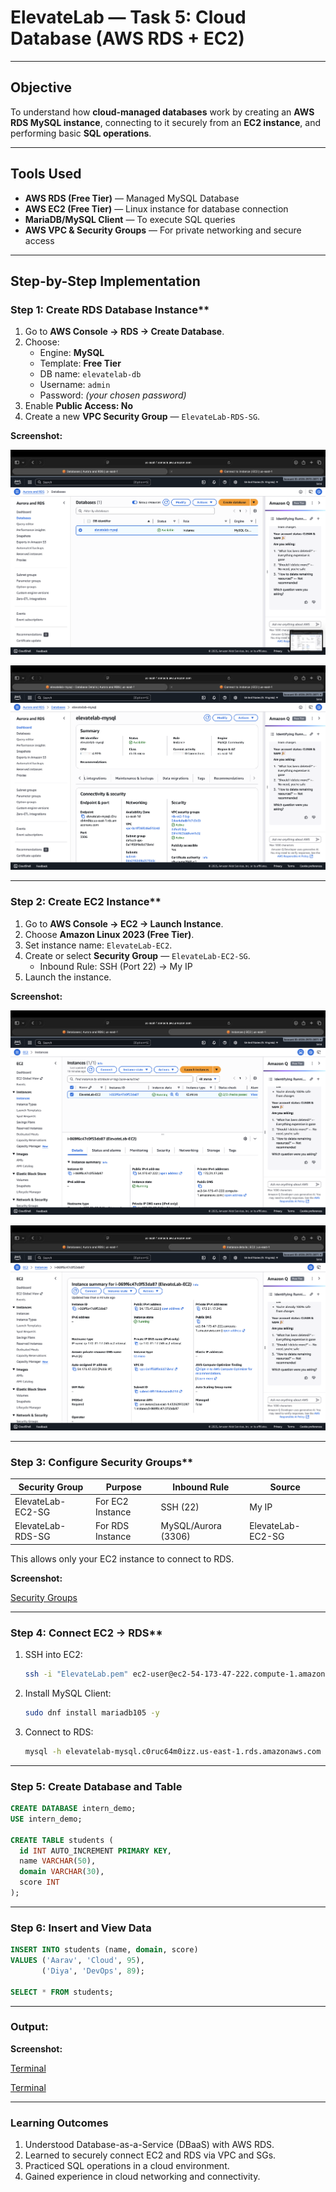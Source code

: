 # ElevateLab — Task 5: Cloud Database (AWS RDS + EC2)

---

## Objective
To understand how **cloud-managed databases** work by creating an **AWS RDS MySQL instance**, connecting to it securely from an **EC2 instance**, and performing basic **SQL operations**.

---

## Tools Used
- **AWS RDS (Free Tier)** — Managed MySQL Database  
- **AWS EC2 (Free Tier)** — Linux instance for database connection  
- **MariaDB/MySQL Client** — To execute SQL queries  
- **AWS VPC & Security Groups** — For private networking and secure access  

---

## Step-by-Step Implementation

### Step 1: Create RDS Database Instance**
1. Go to **AWS Console → RDS → Create Database**.  
2. Choose:
   - Engine: **MySQL**
   - Template: **Free Tier**
   - DB name: `elevatelab-db`
   - Username: `admin`
   - Password: *(your chosen password)*
3. Enable **Public Access: No**  
4. Create a new **VPC Security Group** — `ElevateLab-RDS-SG`.

**Screenshot:**  

![RDS Dashboard](Assets/Dashboard.png)

![RDS Dashboard](Assets/RDS-Instance-Dashboard.png)

---

### Step 2: Create EC2 Instance**
1. Go to **AWS Console → EC2 → Launch Instance**.  
2. Choose **Amazon Linux 2023 (Free Tier)**.  
3. Set instance name: `ElevateLab-EC2`.  
4. Create or select **Security Group** — `ElevateLab-EC2-SG`.  
   - Inbound Rule: SSH (Port 22) → My IP  
5. Launch the instance.

**Screenshot:**  

![EC2 Dashboard](Assets/Dashboard-EC2.png)

![EC2 Dashboard](Assets/EC2-Dashboard.png)

---

### Step 3: Configure Security Groups**
| Security Group | Purpose | Inbound Rule | Source |
|----------------|----------|---------------|---------|
| ElevateLab-EC2-SG | For EC2 Instance | SSH (22) | My IP |
| ElevateLab-RDS-SG | For RDS Instance | MySQL/Aurora (3306) | ElevateLab-EC2-SG |

This allows only your EC2 instance to connect to RDS.

**Screenshot:**  

[Security Groups](Assets/SG-EC2-RDS.png)

---

### Step 4: Connect EC2 → RDS**
1. SSH into EC2:  
   ```bash
   ssh -i "ElevateLab.pem" ec2-user@ec2-54-173-47-222.compute-1.amazonaws.com
   ```
2. Install MySQL Client:
   ```bash
   sudo dnf install mariadb105 -y
   ```
3. Connect to RDS:
   ```bash
   mysql -h elevatelab-mysql.c0ruc64m0izz.us-east-1.rds.amazonaws.com -u admin -p
   ```

---

### Step 5: Create Database and Table

```SQL
CREATE DATABASE intern_demo;
USE intern_demo;

CREATE TABLE students (
  id INT AUTO_INCREMENT PRIMARY KEY,
  name VARCHAR(50),
  domain VARCHAR(30),
  score INT
);
```

---

### Step 6: Insert and View Data

```SQL
INSERT INTO students (name, domain, score)
VALUES ('Aarav', 'Cloud', 95),
       ('Diya', 'DevOps', 89);

SELECT * FROM students;
```

----

### Output:


**Screenshot:**  

[Terminal](Assets/EC2-Instance1-Terminal.png)

[Terminal](Assets/EC2-Instance2-Terminal.png)

---

### Learning Outcomes

1. Understood Database-as-a-Service (DBaaS) with AWS RDS.
2. Learned to securely connect EC2 and RDS via VPC and SGs.
3. Practiced SQL operations in a cloud environment.
4. Gained experience in cloud networking and connectivity.
